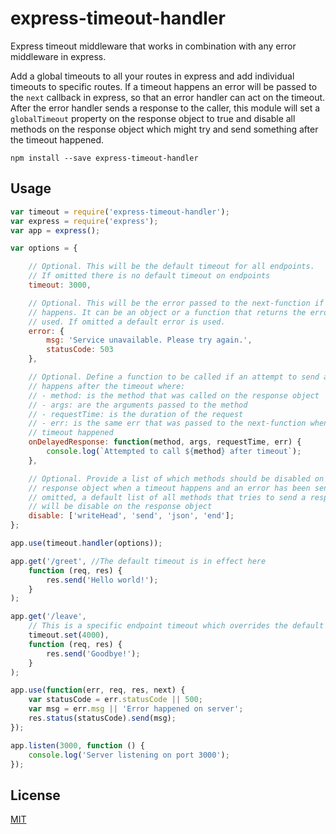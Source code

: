 # express-timeout-handler

Express timeout middleware that works in combination with any error middleware in express.

Add a global timeouts to all your routes in express and add individual timeouts to specific routes. If a timeout happens an error will be passed to the ``next`` callback in express, so that an error handler can act on the timeout. After the error handler sends a response to the caller, this module will set a ``globalTimeout`` property on the response object to true and disable all methods on the response object which might try and send something after the timeout happened.

	npm install --save express-timeout-handler

## Usage

```javascript
var timeout = require('express-timeout-handler');
var express = require('express');
var app = express();

var options = {

	// Optional. This will be the default timeout for all endpoints.
	// If omitted there is no default timeout on endpoints
	timeout: 3000,

	// Optional. This will be the error passed to the next-function if a timeout
	// happens. It can be an object or a function that returns the error to be
	// used. If omitted a default error is used.
	error: {
		msg: 'Service unavailable. Please try again.',
		statusCode: 503
	},

	// Optional. Define a function to be called if an attempt to send a response
	// happens after the timeout where:
	// - method: is the method that was called on the response object
	// - args: are the arguments passed to the method
	// - requestTime: is the duration of the request
	// - err: is the same err that was passed to the next-function when the
	// timeout happened
	onDelayedResponse: function(method, args, requestTime, err) {
		console.log(`Attempted to call ${method} after timeout`);
	},

	// Optional. Provide a list of which methods should be disabled on the
	// response object when a timeout happens and an error has been sent. If
	// omitted, a default list of all methods that tries to send a response
	// will be disable on the response object
	disable: ['writeHead', 'send', 'json', 'end'];
};

app.use(timeout.handler(options));

app.get('/greet', //The default timeout is in effect here
	function (req, res) {
		res.send('Hello world!');
	}
);

app.get('/leave',
	// This is a specific endpoint timeout which overrides the default timeout
	timeout.set(4000),
	function (req, res) {
		res.send('Goodbye!');
	}
);

app.use(function(err, req, res, next) {
	var statusCode = err.statusCode || 500;
	var msg = err.msg || 'Error happened on server';
	res.status(statusCode).send(msg);
});

app.listen(3000, function () {
	console.log('Server listening on port 3000');
});
```

## License

[MIT](http://opensource.org/licenses/MIT)
